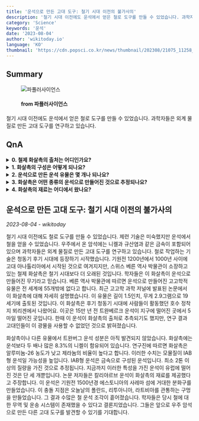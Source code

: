 ```yaml
---
title: '운석으로 만든 고대 도구: 철기 시대 이전의 불가사의'
description: '철기 시대 이전에도 운석에서 얻은 철로 도구를 만들 수 있었습니다. 과학자들은 외계 물질로 만든 고대 도구를 연구하고 있습니다.'
category: 'Science'
keywords: '운석'
date: '2023-08-04'
author: 'wikitoday.io'
language: 'KO'
thumbnail: 'https://cdn.popsci.co.kr/news/thumbnail/202308/21075_11258_547_v150.jpg'
---
```


## Summary



<figure>
    <img src="https://cdn.popsci.co.kr/news/thumbnail/202308/21075_11258_547_v150.jpg" alt="파퓰러사이언스" />
    <figcaption>
        <h4> from 파퓰러사이언스</h4>
    </figcaption>
</figure>


철기 시대 이전에도 운석에서 얻은 철로 도구를 만들 수 있었습니다. 과학자들은 외계 물질로 만든 고대 도구를 연구하고 있습니다.


## QnA

    
<details>
    <summary><b>0. 철제 화살촉의 출처는 어디인가요?</b></summary>
    이 철제 화살촉은 후기 청동기 시대에 사람들이 활동했던 호수 정착지 뫼리겐에서 출토되었습니다.
</details>

<details>
    <summary><b>1. 화살촉의 구성은 어떻게 되나요?</b></summary>
    화살촉에는 운석보다 두 배나 많은 8.3%의 니켈이 함유되어 있으며, 알루미늄-26 농도가 낮고 제라늄의 비율이 높습니다.
</details>

<details>
    <summary><b>2. 운석으로 만든 운석 유물은 몇 개나 되나요?</b></summary>
    베른 역사 박물관에 따르면 운석으로 만들어진 고고학적 유물은 전 세계에 55개밖에 없다고 해요.
</details>

<details>
    <summary><b>3. 화살촉은 어떤 종류의 운석으로 만들어진 것으로 추정되나요?</b></summary>
    화살촉은 금속으로 구성된 IAB형 운석으로 만들어진 것으로 추정됩니다.
</details>

<details>
    <summary><b>4. 화살촉의 재료는 어디에서 왔나요?</b></summary>
    이 논문의 저자는 화살촉의 재료가 기원전 1500년경 에스토니아 사레마 섬에 거대한 분화구를 만든 카알리야르브 운석에서 나왔다고 주장합니다.
</details>
    


## 운석으로 만든 고대 도구: 철기 시대 이전의 불가사의

_2023-08-04 - wikitoday_

철기 시대 이전에도 철로 도구를 만들 수 있었습니다. 제련 기술은 미숙했지만 운석에서 철을 얻을 수 있었습니다. 우주에서 온 암석에는 니켈과 규산염과 같은 금속이 포함되어 있으며 과학자들은 외계 물질로 만든 고대 도구를 연구하고 있습니다. 철로 작업하는 기술은 청동기 후기 시대에 등장하기 시작했습니다. 기원전 1200년에서 1000년 사이에 고대 아나톨리아에서 시작된 것으로 여겨지지만, 스위스 베른 역사 박물관이 소장하고 있는 철제 화살촉은 철기 시대보다 더 오래된 것입니다. 학자들은 이 화살촉이 운석으로 만들어진 무기라고 믿습니다. 베른 역사 박물관에 따르면 운석으로 만들어진 고고학적 유물은 전 세계에 55개밖에 없다고 합니다. 최근 고고학 과학 저널에 발표된 논문에서 이 화살촉에 대해 자세히 설명했습니다. 이 유물은 길이 1.5인치, 무게 2.9그램으로 19세기에 출토된 것입니다. 이 화살촉은 후기 청동기 시대에 사람들이 활동했던 호수 정착지 뫼리겐에서 나왔어요. 이곳은 15만 년 전 트완베르크 운석이 지구에 떨어진 곳에서 5마일 떨어진 곳입니다. 한때 이 운석이 화살촉의 출처로 추측되기도 했지만, 연구 결과 고대인들이 이 광물을 사용할 수 없었던 것으로 밝혀졌습니다.



화살촉이나 다른 유물에서 트완버그 운석 성분은 아직 발견되지 않았습니다. 화살촉에는 운석보다 두 배나 많은 8.3%의 니켈이 함유되어 있습니다. 연구진에 따르면 화살촉은 알루미늄-26 농도가 낮고 제라늄의 비율이 높다고 합니다. 이러한 수치는 모물질이 IAB형 운석일 가능성을 높입니다. IAB형 운석은 금속으로 구성된 운석입니다. 최소 2톤 이상의 질량을 가진 것으로 추정됩니다. 지금까지 이러한 특성을 가진 운석이 유럽에 떨어진 것은 단 세 개뿐입니다. 논문 저자들은 칼리야르브 운석이 화살촉의 재료를 제공했다고 주장합니다. 이 운석은 기원전 1500년경 에스토니아의 사레마 섬에 거대한 분화구를 만들었습니다. 이 충돌 지점은 오늘날의 폴란드, 리투아니아, 라트비아를 관통하는 구멍을 만들었습니다. 그 결과 수많은 철 운석 조각이 흩어졌습니다. 학자들은 당시 철에 대한 무역 및 운송 시스템이 존재했을 수 있다고 결론지었습니다. 그들은 앞으로 우주 암석으로 만든 다른 고대 도구를 발견할 수 있기를 기대합니다.
